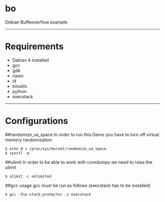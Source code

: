 # bo
Debian Buffeoverflow example
***
# Requirements
* Debian 4 installed
* gcc
* gdb
* nasm
* ld
* binutils
* python
* execstack

***

# Configurations
##randomize_va_space
In order to run this Demo you have to turn off virtual memory randomization

 	$ echo 0 > /proc/sys/kernel/randomize_va_space
	$ sysctl -p

##ulimit
In order to be able to work with coredumps we need to raise the ulimit

 	$ ulimit -c unlimited

##gcc usage
gcc must be run as follows (execstack has to be installed)

 	$ gcc -fno-stack-protector -z execstack

